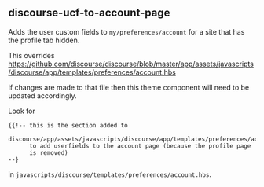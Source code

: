 ## discourse-ucf-to-account-page

Adds the user custom fields to `my/preferences/account` for a site that has the profile tab hidden.


This overrides https://github.com/discourse/discourse/blob/master/app/assets/javascripts/discourse/app/templates/preferences/account.hbs

If changes are made to that file then this theme component will need to be updated accordingly.

Look for
```
{{!-- this is the section added to
      discourse/app/assets/javascripts/discourse/app/templates/preferences/account.hbs
      to add userfields to the account page (because the profile page
      is removed)
--}
```
 in `javascripts/discourse/templates/preferences/account.hbs`.
